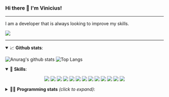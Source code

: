 ### Hi there 👋 I'm Vinicius!

---

I am a developer that is always looking to improve my skills.

[<img src="https://img.shields.io/badge/linkedin-%230077B5.svg?&style=for-the-badge&logo=linkedin&logoColor=white" />][linkedin]

---

<details open>
  <summary>📈 <b>Github stats</b>:</summary>
 
 ![Anurag's github stats](https://github-readme-stats-tau-nine.vercel.app/api?username=v-rapha&hide=contribs,prs&show_icons=true&theme=onedark&count_private=true)
 ![Top Langs](https://github-readme-stats-tau-nine.vercel.app/api/top-langs/?username=v-rapha&layout=compact&theme=onedark)

 </details>

<details open>
  <summary>🚀 <b>Skills</b>:</summary>
  <p align="center">
   <img src="https://img.shields.io/badge/node.js%20-%2343853D.svg?&style=for-the-badge&logo=node.js&logoColor=white" />
   <img src="https://img.shields.io/badge/javascript%20-%23323330.svg?&style=for-the-badge&logo=javascript&logoColor=%23F7DF1E" />
   <img src="https://img.shields.io/badge/typescript%20-%23007ACC.svg?&style=for-the-badge&logo=typescript&logoColor=white" />
   <img src="https://img.shields.io/badge/html5%20-%23E34F26.svg?&style=for-the-badge&logo=html5&logoColor=white" />
   <img src="https://img.shields.io/badge/css3%20-%231572B6.svg?&style=for-the-badge&logo=css3&logoColor=white" />
   <img src="https://img.shields.io/badge/java-%23ED8B00.svg?&style=for-the-badge&logo=java&logoColor=white" />
   <img src="https://img.shields.io/badge/express.js%20-%23404d59.svg?&style=for-the-badge" />
   <img src="https://img.shields.io/badge/react%20-%2320232a.svg?&style=for-the-badge&logo=react&logoColor=%2361DAFB" />
   <img src="https://img.shields.io/badge/react_native%20-%2320232a.svg?&style=for-the-badge&logo=react&logoColor=%2361DAFB" />
   <img src="https://img.shields.io/badge/spring%20-%236DB33F.svg?&style=for-the-badge&logo=spring&logoColor=white" />
   <img src="https://img.shields.io/badge/postgres-%23316192.svg?&style=for-the-badge&logo=postgresql&logoColor=white" />
   <img src="https://img.shields.io/badge/MongoDB-%234ea94b.svg?&style=for-the-badge&logo=mongodb&logoColor=white" />
   <img src="https://img.shields.io/badge/git-%23F05032.svg?&style=for-the-badge&logo=Git&logoColor=white" />
  </p>
</details>

<details>
  <summary>👩‍💻 <b>Programming stats</b> <em>(click to expand)</em>:</summary>
  <br/>

<!--START_SECTION:waka-->
![Profile Views](http://img.shields.io/badge/Profile%20Views-0-blue)

![Lines of code](https://img.shields.io/badge/From%20Hello%20World%20I%27ve%20Written-335291%20lines%20of%20code-blue)

**🐱 My Github Data** 

> 🏆 11 Contributions in the Year 2021
 > 
> 📦 58.4 kB Used in Github's Storage 
 > 
> 💼 Opted to Hire
 > 
> 📜 14 Public Repositories 
 > 
> 🔑 12 Private Repositories  
 > 
**I'm a Night 🦉** 

```text
🌞 Morning    37 commits     ███░░░░░░░░░░░░░░░░░░░░░░   11.64% 
🌆 Daytime    83 commits     ██████░░░░░░░░░░░░░░░░░░░   26.1% 
🌃 Evening    143 commits    ███████████░░░░░░░░░░░░░░   44.97% 
🌙 Night      55 commits     ████░░░░░░░░░░░░░░░░░░░░░   17.3%

```
📅 **I'm Most Productive on Friday** 

```text
Monday       53 commits     ████░░░░░░░░░░░░░░░░░░░░░   16.67% 
Tuesday      31 commits     ██░░░░░░░░░░░░░░░░░░░░░░░   9.75% 
Wednesday    30 commits     ██░░░░░░░░░░░░░░░░░░░░░░░   9.43% 
Thursday     52 commits     ████░░░░░░░░░░░░░░░░░░░░░   16.35% 
Friday       78 commits     ██████░░░░░░░░░░░░░░░░░░░   24.53% 
Saturday     40 commits     ███░░░░░░░░░░░░░░░░░░░░░░   12.58% 
Sunday       34 commits     ██░░░░░░░░░░░░░░░░░░░░░░░   10.69%

```


📊 **This Week I Spent My Time On** 

```text
💬 Programming Languages: 
JavaScript               9 hrs 14 mins       ███████████████████████░░   95.3% 
HTML                     25 mins             █░░░░░░░░░░░░░░░░░░░░░░░░   4.36% 
JSON                     1 min               ░░░░░░░░░░░░░░░░░░░░░░░░░   0.24% 
Other                    0 secs              ░░░░░░░░░░░░░░░░░░░░░░░░░   0.09% 
Git Config               0 secs              ░░░░░░░░░░░░░░░░░░░░░░░░░   0.01%

🔥 Editors: 
VS Code                  9 hrs 41 mins       █████████████████████████   100.0%

💻 Operating System: 
Windows                  9 hrs 41 mins       █████████████████████████   100.0%

```

**I Mostly Code in JavaScript** 

```text
JavaScript               11 repos            █████████████░░░░░░░░░░░░   52.38% 
TypeScript               5 repos             ██████░░░░░░░░░░░░░░░░░░░   23.81% 
Java                     3 repos             ███░░░░░░░░░░░░░░░░░░░░░░   14.29% 
HTML                     2 repos             ██░░░░░░░░░░░░░░░░░░░░░░░   9.52%

```



<!--END_SECTION:waka-->
</details>

[linkedin]: https://linkedin.com/in/vinicius-raphael
